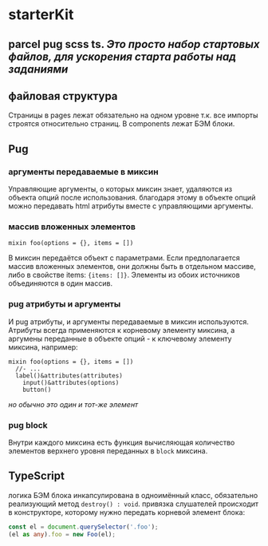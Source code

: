 # starterKit
parcel pug scss ts.
*Это просто набор стартовых файлов, для ускорения старта работы над заданиями*
---
## файловая структура
Страницы в pages лежат обязательно на одном уровне т.к. все импорты строятся относительно страниц.
В components лежат БЭМ блоки.

## Pug
### аргументы передаваемые в миксин
Управляющие аргументы, о которых миксин знает, удаляются из объекта опций после использования. благодаря этому в объекте опций можно передавать html атрибуты вместе с управляющими аргументы.
### массив вложенных элементов
```pug
mixin foo(options = {}, items = [])
```
В миксин передаётся объект с параметрами. Если предполагается массив вложенных элементов, они должны быть в отдельном массиве, либо в свойстве items: `{items: []}`.
Элементы из обоих источников объединяются в один массив.
### pug атрибуты и аргументы
И pug атрибуты, и аргументы передаваемые в миксин используются. Атрибуты всегда применяются к корневому элементу миксина, а аргумены переданные в объекте опций - к ключевому элементу миксина, например:
```pug
mixin foo(options = {}, items = [])
  //- ...
  label()&attributes(attributes)
    input()&attributes(options)
    button()
```
*но обычно это один и тот-же элемент*
### pug block
Внутри каждого миксина есть функция вычисляющая количество элементов верхнего уровня переданных в `block` миксина.

## TypeScript
логика БЭМ блока инкапсулирована в одноимённый класс, обязательно реализующий метод `destroy() : void`.
привязка слушателей происходит в конструкторе, которому нужно передать корневой элемент блока:
```ts
const el = document.querySelector('.foo');
(el as any).foo = new Foo(el);
```